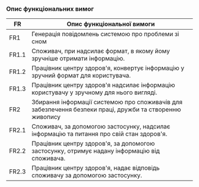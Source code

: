### Опис функціональних вимог
| FR  | Опис функціональної вимоги |
| --- | ---------------------------- |
| FR1  | Генерація повідомлень системою про проблеми зі сном |
| FR1.1 | Споживач, при надсилає формат, в якому йому зручніше отримати інформацію. |
| FR1.2 | Працівник центру здоров'я, конвертує інформацію у зручний формат для користувача. |
| FR1.3 | Працівник центру здоров'я надсилає інформацію користувачу у зручному для нього вигляді. |
| FR2  | Збирання інформації системою про споживачів для забезпечення безпеки праці, дружби та створенню живопису |
| FR2.1 | Споживач, за допомогою застосунку, надсилає інформацію та питання про свій стан здоров'я. |
| FR2.2 | Працівник центру здоров'я, за допомогою застосунку, отримує надану інформацію від споживача.  |
| FR2.3 | Працівник центру здоров'я, надає відповідь споживачу за допомогою застосунку. |

